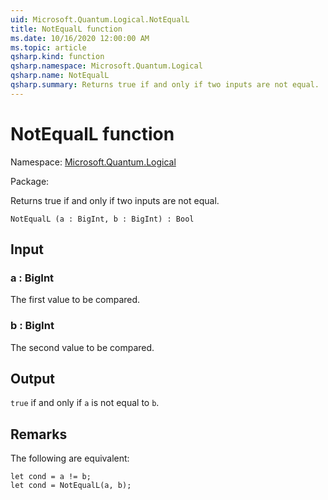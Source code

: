 ```yaml
---
uid: Microsoft.Quantum.Logical.NotEqualL
title: NotEqualL function
ms.date: 10/16/2020 12:00:00 AM
ms.topic: article
qsharp.kind: function
qsharp.namespace: Microsoft.Quantum.Logical
qsharp.name: NotEqualL
qsharp.summary: Returns true if and only if two inputs are not equal.
---
```


# NotEqualL function

Namespace: [Microsoft.Quantum.Logical](xref:Microsoft.Quantum.Logical)

Package: [](https://nuget.org/packages/)


Returns true if and only if two inputs are not equal.

```Q#
NotEqualL (a : BigInt, b : BigInt) : Bool
```


## Input

### a : BigInt

The first value to be compared.


### b : BigInt

The second value to be compared.



## Output

`true` if and only if `a` is not equal to `b`.

## Remarks

The following are equivalent:```Q#let cond = a != b;let cond = NotEqualL(a, b);```